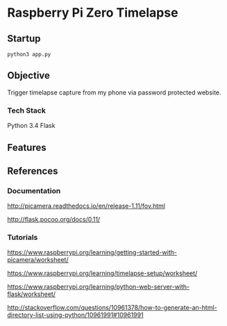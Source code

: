 # Raspberry Pi Zero Timelapse

## Startup

`python3 app.py`

## Objective

Trigger timelapse capture from my phone via password protected website.

### Tech Stack

Python 3.4
Flask

## Features



## References

### Documentation

http://picamera.readthedocs.io/en/release-1.11/fov.html

http://flask.pocoo.org/docs/0.11/

### Tutorials

https://www.raspberrypi.org/learning/getting-started-with-picamera/worksheet/

https://www.raspberrypi.org/learning/timelapse-setup/worksheet/

https://www.raspberrypi.org/learning/python-web-server-with-flask/worksheet/

http://stackoverflow.com/questions/10961378/how-to-generate-an-html-directory-list-using-python/10961991#10961991